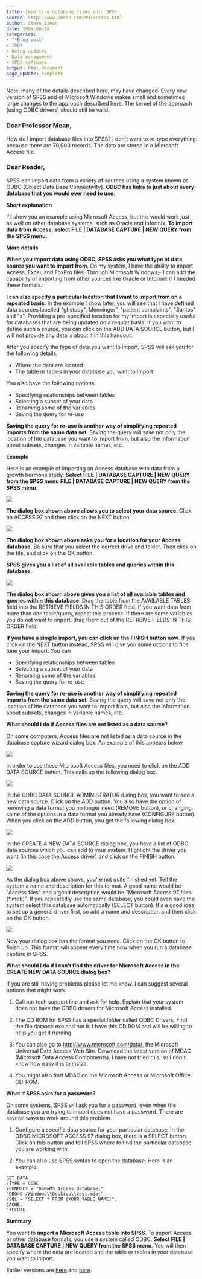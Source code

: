 ```yaml
---
title: Importing database files into SPSS
source: http://www.pmean.com/99/access.html
author: Steve Simon
date: 1999-08-18
categories:
- "*Blog post"
- 1999
- Being updated
- Data management
- SPSS software
output: html_document
page_update: complete
---
```


Note: many of the details described here, may have changed. Every new version of SPSS and of Microsoft Windows makes small and sometimes large changes to the approach described here. The kernel of the approach (using ODBC drivers) should still be valid.

### Dear Professor Mean,

How do I import database files into SPSS? I don't want to re-type everything because there are 70,000 records. The data are stored in a Microsoft Access file.

<!---More--->

### Dear Reader,

SPSS can import data from a variety of sources using a system known as ODBC (Object Data Base Connectivity). **ODBC has links to just about every database that you would ever need to use**.

**Short explanation**

I'll show you an example using Microsoft Access, but this would work just as well on other database systems, such as Oracle and Informix. **To import data from Access, select FILE | DATABASE CAPTURE | NEW QUERY from the SPSS menu.**

**More details**

**When you import data using ODBC, SPSS asks you what type of data source you want to import from**. On my system, I have the ability to import Access, Excel, and FoxPro files. Through Microsoft Windows,- I can add the capability of importing from other sources like Oracle or Informix if I needed these formats.

**I can also specify a particular location that I want to import from on a repeated basis**. In the example I show later, you will see that I have defined data sources labelled "ghstudy", Menninger", "patient complaints", "Santos" and "x". Providing a pre-specified location for my import is especially useful for databases that are being updated on a regular basis. If you want to define such a source, you can click on the ADD DATA SOURCE button, but I will not provide any details about it in this handout.

After you specify the type of data you want to import, SPSS will ask you for the following details.

-   Where the data are located
-   The table or tables in your database you want to import

You also have the following options

-   Specifying relationships between tables
-   Selecting a subset of your data
-   Renaming some of the variables
-   Saving the query for re-use

**Saving the query for re-use is another way of simplifying repeated imports from the same data set**. Saving the query will save not only the location of hte database you want to import from, but also the information about subsets, changes in variable names, etc.

**Example**

Here is an example of importing an Access database with data from a growth hormone study. **Select** **FILE | DATABASE CAPTURE | NEW QUERY from the SPSS menu** **FILE | DATABASE CAPTURE | NEW QUERY from the SPSS menu**.

<img src="http://www.pmean.com/new-images/99/access01.gif">

**The dialog box shown above allows you to select your data source**. Click on ACCESS 97 and then click on the NEXT button.

<img src="http://www.pmean.com/new-images/99/access02.gif">

**The dialog box shown above asks you for a location for your Access database.** Be sure that you select the correct drive and folder. Then click on the file, and click on the OK button.

**SPSS gives you a list of all available tables and queries within this database**.

<img src="http://www.pmean.com/new-images/99/access03.gif">

**The dialog box shown above gives you a list of all available tables and queries within this database**. Drag the table from the AVAILABLE TABLES field into the RETRIEVE FIELDS IN THIS ORDER field. If you want data from more than one table/query, repeat this process. If there are some variables you do not want to import, drag them out of the RETREIVE FIELDS IN THIS ORDER field.

**If you have a simple import, you can click on the FINISH button now**. If you click on the NEXT button instead, SPSS will give you some options to fine tune your import. You can

-   Specifying relationships between tables
-   Selecting a subset of your data
-   Renaming some of the variables
-   Saving the query for re-use

**Saving the query for re-use is another way of simplifying repeated imports from the same data set**. Saving the query will save not only the location of hte database you want to import from, but also the information about subsets, changes in variable names, etc.

**What should I do if Access files are not listed as a data source?**

On some computers, Access files are not listed as a data source in the database capture wizard dialog box. An example of this appears below.

<img src="http://www.pmean.com/new-images/99/access04.gif">

In order to use these Microsoft Access files, you need to click on the ADD DATA SOURCE button. This calls up the following dialog box.

<img src="http://www.pmean.com/new-images/99/access05.gif">

In the ODBC DATA SOURCE ADMINISTRATOR dialog box, you want to add a new data source. Click on the ADD button. You also have the option of removing a data format you no longer need (REMOVE button), or changing some of the options in a data format you already have (CONFIGURE button). When you click on the ADD button, you get the following dialog box.

<img src="http://www.pmean.com/new-images/99/access06.gif">

In the CREATE A NEW DATA SOURCE dialog box, you have a list of ODBC data sources which you can add to your system. Highlight the driver you want (in this case the Access driver) and click on the FINISH button.

<img src="http://www.pmean.com/new-images/99/access07.gif">

As the dialog box above shows, you're not quite finished yet. Tell the system a name and description for this format. A good name would be "Access files" and a good description would be "Microsoft Access 97 files (*.mdb)". If you repeatedly use the same database, you could even have the system select this database automatically (SELECT button). It's a good idea to set up a general driver first, so add a name and description and then click on the OK button.

<img src="http://www.pmean.com/new-images/99/access08.gif">

Now your dialog box has the format you need. Click on the OK button to finish up. This format will appear every time now when you run a database capture in SPSS.

**What should I do if I can't find the driver for Microsoft Access in the CREATE NEW DATA SOURCE dialog box?**

If you are still having problems please let me know. I can suggest several options that might work.

1.  Call our tech support line and ask for help. Explain that your system does not have the ODBC drivers for Microsoft Access installed.

2.  The CD ROM for SPSS has a special folder called ODBC Drivers. Find the file dataacc.exe and run it. I have this CD ROM and will be willing to help you get it running.

3.  You can also go to <http://www.microsoft.com/data/>, the Microsoft Universal Data Access Web Site. Download the latest version of MDAC (Microsoft Data Access Components). I have not tried this, so I don't know how easy it is to install.

4.  You might also find MDAC on the Microsoft Access or Microsoft Office CD-ROM.

**What if SPSS asks for a password?**

On some systems, SPSS will ask you for a password, even when the database you are trying to import does not have a password. There are several ways to work around this problem.

1. Configure a specific data source for your particular database. In the ODBC MICROSOFT ACCESS 97 dialog box, there is a SELECT button. Click on this button and tell SPSS where to find the particular database you are working with.

2. You can also use SPSS syntax to open the database. Here is an example.

```
GET DATA
/TYPE = ODBC
/CONNECT = "DSN=MS Access Database;"
"DBQ=C:/Windows\\Desktop\\test.mdb;"
/SQL = "SELECT * FROM [YOUR_TABLE_NAME]".
CACHE.
EXECUTE.
```

**Summary**

You want to **import a Microsoft Access table into SPSS**. To import Access or other database formats, you use a system called ODBC. **Select FILE | DATABASE CAPTURE | NEW QUERY from the SPSS menu**. You will then specify where the data are located and the table or tables in your database you want to import.

Earlier versions are [here][sim1] and [here][sim2].
 
[sim1]: http://www.pmean.com/99/access.html
[sim2]: http://new.pmean.com/importing-database-into-spss/
 
